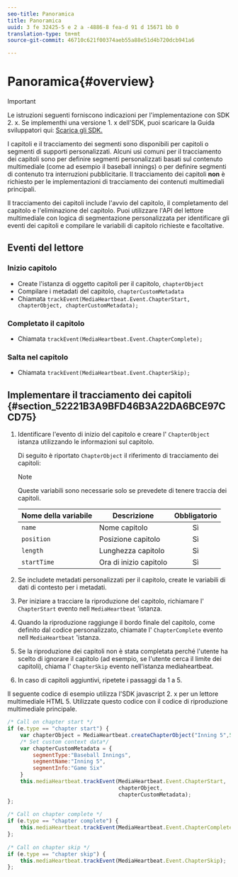 ```yaml
---
seo-title: Panoramica
title: Panoramica
uuid: 3 fe 32425-5 e 2 a -4886-8 fea-d 91 d 15671 bb 0
translation-type: tm+mt
source-git-commit: 46710c621f00374aeb55a88e51d4b720dcb941a6

---
```



# Panoramica{#overview}

>[!IMPORTANT]
>
>Le istruzioni seguenti forniscono indicazioni per l'implementazione con SDK 2. x. Se implementhi una versione 1. x dell'SDK, puoi scaricare la Guida sviluppatori qui: [Scarica gli SDK.](/help/sdk-implement/download-sdks.md)

I capitoli e il tracciamento dei segmenti sono disponibili per capitoli o segmenti di supporti personalizzati. Alcuni usi comuni per il tracciamento dei capitoli sono per definire segmenti personalizzati basati sul contenuto multimediale (come ad esempio il baseball innings) o per definire segmenti di contenuto tra interruzioni pubblicitarie. Il tracciamento dei capitoli **non** è richiesto per le implementazioni di tracciamento dei contenuti multimediali principali.

Il tracciamento dei capitoli include l'avvio del capitolo, il completamento del capitolo e l'eliminazione del capitolo. Puoi utilizzare l'API del lettore multimediale con logica di segmentazione personalizzata per identificare gli eventi dei capitoli e compilare le variabili di capitolo richieste e facoltative.

## Eventi del lettore

### Inizio capitolo

* Create l'istanza di oggetto capitoli per il capitolo, `chapterObject`
* Compilare i metadati del capitolo, `chapterCustomMetadata`
* Chiamata `trackEvent(MediaHeartbeat.Event.ChapterStart, chapterObject, chapterCustomMetadata);`

### Completato il capitolo

* Chiamata `trackEvent(MediaHeartbeat.Event.ChapterComplete);`

### Salta nel capitolo

* Chiamata `trackEvent(MediaHeartbeat.Event.ChapterSkip);`

## Implementare il tracciamento dei capitoli {#section_52221B3A9BFD46B3A22DA6BCE97CCD75}

1. Identificare l'evento di inizio del capitolo e creare l' `ChapterObject` istanza utilizzando le informazioni sul capitolo.

   Di seguito è riportato `ChapterObject` il riferimento di tracciamento dei capitoli:

   >[!NOTE]
   >
   >Queste variabili sono necessarie solo se prevedete di tenere traccia dei capitoli.

   | Nome della variabile | Descrizione | Obbligatorio |
   | --- | --- | :---: |
   | `name` | Nome capitolo | Sì |
   | `position` | Posizione capitolo | Sì |
   | `length` | Lunghezza capitolo | Sì |
   | `startTime` | Ora di inizio capitolo | Sì |

1. Se includete metadati personalizzati per il capitolo, create le variabili di dati di contesto per i metadati.
1. Per iniziare a tracciare la riproduzione del capitolo, richiamare l' `ChapterStart` evento nell `MediaHeartbeat` 'istanza.
1. Quando la riproduzione raggiunge il bordo finale del capitolo, come definito dal codice personalizzato, chiamate l' `ChapterComplete` evento nell `MediaHeartbeat` 'istanza.
1. Se la riproduzione dei capitoli non è stata completata perché l'utente ha scelto di ignorare il capitolo (ad esempio, se l'utente cerca il limite dei capitoli), chiama l' `ChapterSkip` evento nell'istanza mediaheartbeat.
1. In caso di capitoli aggiuntivi, ripetete i passaggi da 1 a 5.

Il seguente codice di esempio utilizza l'SDK javascript 2. x per un lettore multimediale HTML 5. Utilizzate questo codice con il codice di riproduzione multimediale principale.

```js
/* Call on chapter start */ 
if (e.type == "chapter start") { 
    var chapterObject = MediaHeartbeat.createChapterObject("Inning 5",5,500,2500); 
    /* Set custom context data*/ 
    var chapterCustomMetadata = { 
        segmentType:"Baseball Innings", 
        segmentName:"Inning 5", 
        segmentInfo:"Game Six" 
    } 
    this.mediaHeartbeat.trackEvent(MediaHeartbeat.Event.ChapterStart,  
                                   chapterObject,  
                                   chapterCustomMetadata); 
}; 
 
/* Call on chapter complete */ 
if (e.type == "chapter complete") { 
    this.mediaHeartbeat.trackEvent(MediaHeartbeat.Event.ChapterComplete); 
}; 
 
/* Call on chapter skip */ 
if (e.type == "chapter skip") { 
    this.mediaHeartbeat.trackEvent(MediaHeartbeat.Event.ChapterSkip); 
}; 
```

